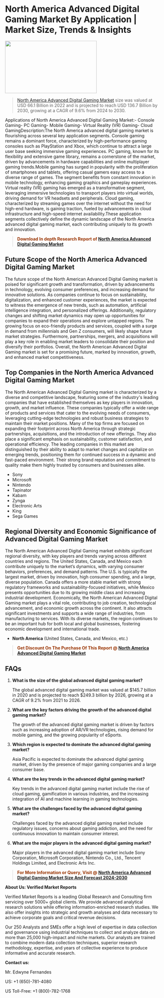 <p><h1>North America Advanced Digital Gaming Market By Application | Market Size, Trends & Insights</h1><p><img class="aligncenter size-medium wp-image-105565" src="https://ffe5etoiles.com/wp-content/uploads/2025/01/MST7-300x171.png" alt="" width="300" height="171" /></p><blockquote><p><a href="https://www.verifiedmarketreports.com/download-sample/?rid=492112&utm_source=Github-NA&utm_medium=377" target="_blank">North America Advanced Digital Gaming Market</a> size was valued at USD 66.1 Billion in 2022 and is projected to reach USD 136.7 Billion by 2030, growing at a CAGR of 9.6% from 2024 to 2030.</p></blockquote>Applications of North America Advanced Digital Gaming Market:- Console Gaming- PC Gaming- Mobile Gaming- Virtual Reality (VR) Gaming- Cloud GamingDescription:The North America advanced digital gaming market is flourishing across several key application segments. Console gaming remains a dominant force, characterized by high-performance gaming consoles such as PlayStation and Xbox, which continue to attract a large user base seeking immersive gaming experiences. PC gaming, known for its flexibility and extensive game library, remains a cornerstone of the market, driven by advancements in hardware capabilities and online multiplayer gaming trends.Mobile gaming has surged in popularity with the proliferation of smartphones and tablets, offering casual gamers easy access to a diverse range of games. The segment benefits from constant innovation in mobile technology, enhancing gaming graphics and gameplay experiences. Virtual reality (VR) gaming has emerged as a transformative segment, leveraging immersive technologies to transport players into virtual worlds, driving demand for VR headsets and peripherals. Cloud gaming, characterized by streaming games over the internet without the need for high-end hardware, is gaining traction, fueled by advancements in cloud infrastructure and high-speed internet availability.These application segments collectively define the dynamic landscape of the North America advanced digital gaming market, each contributing uniquely to its growth and innovation.</p><blockquote><p><span style="color: #993300;"><strong>Download In depth Research Report of <a href="https://www.verifiedmarketreports.com/download-sample/?rid=492112&utm_source=Github-NA&utm_medium=377">North America Advanced Digital Gaming Market</a></strong></span></p></blockquote><h2>Future Scope of the North America Advanced Digital Gaming Market</h2><p>The future scope of the North American Advanced Digital Gaming market is poised for significant growth and transformation, driven by advancements in technology, evolving consumer preferences, and increasing demand for innovative solutions. As companies continue to focus on sustainability, digitalization, and enhanced customer experiences, the market is expected to witness the emergence of new trends, such as automation, artificial intelligence integration, and personalized offerings. Additionally, regulatory changes and shifting market dynamics may open up opportunities for companies to expand their operations and explore untapped regions. The growing focus on eco-friendly products and services, coupled with a surge in demand from millennials and Gen Z consumers, will likely shape future market strategies. Furthermore, partnerships, mergers, and acquisitions will play a key role in enabling market leaders to consolidate their position and diversify their portfolios. Overall, the North American Advanced Digital Gaming market is set for a promising future, marked by innovation, growth, and enhanced market competitiveness.</p><h2>Top Companies in the North America Advanced Digital Gaming Market</h2><p>The North American Advanced Digital Gaming market is characterized by a diverse and competitive landscape, featuring some of the industry's leading companies that have established themselves as key players in innovation, growth, and market influence. These companies typically offer a wide range of products and services that cater to the evolving needs of consumers, leveraging cutting-edge technologies and robust business strategies to maintain their market positions. Many of the top firms are focused on expanding their footprint across North America through strategic partnerships, acquisitions, and the introduction of new offerings. They also place a significant emphasis on sustainability, customer satisfaction, and operational efficiency. The leading companies in this market are distinguished by their ability to adapt to market changes and capitalize on emerging trends, positioning them for continued success in a dynamic and fast-paced environment. Their strong brand reputation and commitment to quality make them highly trusted by consumers and businesses alike.</p><p><ul><li>Sony </li><li> Microsoft </li><li> Nintendo </li><li> Tapinator </li><li> Kabam </li><li> Zynga </li><li> Electronic Arts </li><li> King </li><li> Sega Games</li></ul></p><h2>Regional Diversity and Economic Significance of Advanced Digital Gaming Market</h2><p>The North American Advanced Digital Gaming market exhibits significant regional diversity, with key players and trends varying across different countries and regions. The United States, Canada, and Mexico each contribute uniquely to the market’s dynamics, with varying consumer behaviors, preferences, and demand patterns. The U.S. is typically the largest market, driven by innovation, high consumer spending, and a large, diverse population. Canada offers a more stable market with strong regulatory frameworks and sustainability-focused initiatives, while Mexico presents opportunities due to its growing middle class and increasing industrial development. Economically, the North American Advanced Digital Gaming market plays a vital role, contributing to job creation, technological advancement, and economic growth across the continent. It also attracts significant investments and supports a wide range of industries, from manufacturing to services. With its diverse markets, the region continues to be an important hub for both local and global businesses, fostering economic development and international trade.</p><ul> <li><strong>North America</strong> (United States, Canada, and Mexico, etc.)</li></ul><blockquote><p><span style="color: #993300;"><strong>Get Discount On The Purchase Of This Report @ <a href="https://www.verifiedmarketreports.com/ask-for-discount/?rid=492112&utm_source=Github-NA&utm_medium=377">North America Advanced Digital Gaming Market</a></strong></span></p></blockquote><h2>FAQs</h2><p><ol> <li> <strong>What is the size of the global advanced digital gaming market?</div><div></strong> <p>The global advanced digital gaming market was valued at $145.7 billion in 2020 and is projected to reach $249.3 billion by 2026, growing at a CAGR of 9.2% from 2021 to 2026.</p> </li> <li> <strong>What are the key factors driving the growth of the advanced digital gaming market?</div><div></strong> <p>The growth of the advanced digital gaming market is driven by factors such as increasing adoption of AR/VR technologies, rising demand for mobile gaming, and the growing popularity of eSports.</p> </li> <li> <strong>Which region is expected to dominate the advanced digital gaming market?</div><div></strong> <p>Asia Pacific is expected to dominate the advanced digital gaming market, driven by the presence of major gaming companies and a large consumer base.</p> </li> <li> <strong>What are the key trends in the advanced digital gaming market?</div><div></strong> <p>Key trends in the advanced digital gaming market include the rise of cloud gaming, gamification in various industries, and the increasing integration of AI and machine learning in gaming technologies.</p> </li> <li> <strong>What are the challenges faced by the advanced digital gaming market?</div><div></strong> <p>Challenges faced by the advanced digital gaming market include regulatory issues, concerns about gaming addiction, and the need for continuous innovation to maintain consumer interest.</p> </li> <li> <strong>What are the major players in the advanced digital gaming market?</div><div></strong> <p>Major players in the advanced digital gaming market include Sony Corporation, Microsoft Corporation, Nintendo Co., Ltd., Tencent Holdings Limited, and Electronic Arts Inc.</p> </li></ol></p><blockquote><p><span style="color: #993300;"><strong>For More Information or Query, Visit @ <a href="https://www.verifiedmarketreports.com/product/advanced-digital-gaming-market-size-and-forecast/">North America Advanced Digital Gaming Market Size And Forecast 2024-2030</a></strong></span></p></blockquote><p><strong>About Us: Verified Market Reports</strong></p><p>Verified Market Reports is a leading Global Research and Consulting firm servicing over 5000+ global clients. We provide advanced analytical research solutions while offering information-enriched research studies. We also offer insights into strategic and growth analyses and data necessary to achieve corporate goals and critical revenue decisions.</p><p>Our 250 Analysts and SMEs offer a high level of expertise in data collection and governance using industrial techniques to collect and analyze data on more than 25,000 high-impact and niche markets. Our analysts are trained to combine modern data collection techniques, superior research methodology, expertise, and years of collective experience to produce informative and accurate research.</p><p><strong>Contact us:</strong></p><p>Mr. Edwyne Fernandes</p><p>US: +1 (650)-781-4080</p><p>US Toll-Free: +1 (800)-782-1768</p>
